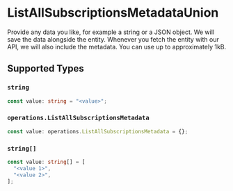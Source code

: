 # ListAllSubscriptionsMetadataUnion

Provide any data you like, for example a string or a JSON object. We will save the data alongside the entity. Whenever
you fetch the entity with our API, we will also include the metadata. You can use up to approximately 1kB.


## Supported Types

### `string`

```typescript
const value: string = "<value>";
```

### `operations.ListAllSubscriptionsMetadata`

```typescript
const value: operations.ListAllSubscriptionsMetadata = {};
```

### `string[]`

```typescript
const value: string[] = [
  "<value 1>",
  "<value 2>",
];
```

